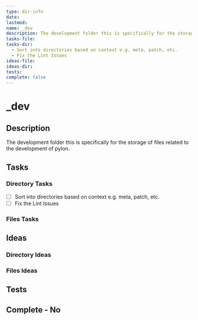 ```yaml
---
type: dir-info
date: 
lastmod:
name: _dev
description: The development folder this is specifically for the storage of files related to the development of pylon.
tasks-file:
tasks-dir:
  - Sort into directories based on context e.g. meta, patch, etc.
  - Fix the Lint Issues
ideas-file:
ideas-dir:
tests:
complete: false
---
```

# _dev

## Description

The development folder this is specifically for the storage of files related to the development of pylon.

## Tasks

### Directory Tasks

* [ ] Sort into directories based on context e.g. meta, patch, etc.
* [ ] Fix the Lint Issues

### Files Tasks

## Ideas

### Directory Ideas

### Files Ideas

## Tests

## Complete - No
